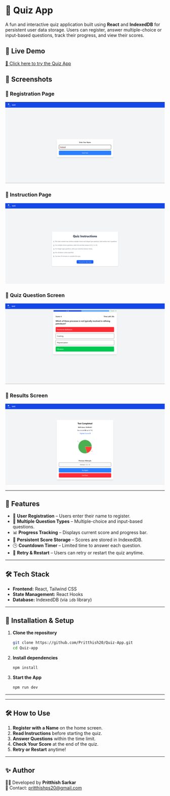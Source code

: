 # 🎯 Quiz App

A fun and interactive quiz application built using **React** and **IndexedDB** for persistent user data storage. Users can register, answer multiple-choice or input-based questions, track their progress, and view their scores.

## 🚀 Live Demo

[🔗 Click here to try the Quiz App](https://quiz-app-sigma-khaki.vercel.app/) 

## 📸 Screenshots

### 📌  Registration Page
![Registration Screen](/public/quiz%201.png) 

### 📌  Instruction Page
![Instruction Screen](/public/quiz%202.png) 

### 📌 Quiz Question Screen
![Quiz Screen](/public/quiz%203.png) 

### 📌 Results Screen
![Results Screen](/public/quiz%204.png) 

---

## 📜 Features
- 📝 **User Registration** – Users enter their name to register.
- 🎯 **Multiple Question Types** – Multiple-choice and input-based questions.
- 📊 **Progress Tracking** – Displays current score and progress bar.
- 💾 **Persistent Score Storage** – Scores are stored in IndexedDB.
- 🕒 **Countdown Timer** – Limited time to answer each question.
- 🔄 **Retry & Restart** – Users can retry or restart the quiz anytime.

---

## 🛠️ Tech Stack
- **Frontend:** React, Tailwind CSS
- **State Management:** React Hooks
- **Database:** IndexedDB (via `idb` library)

---

## 🔧 Installation & Setup

1. **Clone the repository**
   ```sh
   git clone https://github.com/Pritthish20/Quiz-App.git
   cd Quiz-app
   ```

2. **Install dependencies**
   ```sh
   npm install
   ```

3. **Start the App**
   ```sh
   npm run dev
   ```
---


---

## 🛠️ How to Use
1. **Register with a Name** on the home screen.
2. **Read Instructions** before starting the quiz.
3. **Answer Questions** within the time limit.
4. **Check Your Score** at the end of the quiz.
5. **Retry or Restart** anytime!


---

## ✨ Author
👨‍💻 Developed by **Pritthish Sarkar**  
📧 Contact: [pritthishps20@gmail.com](mailto:pritthishps20.com)
